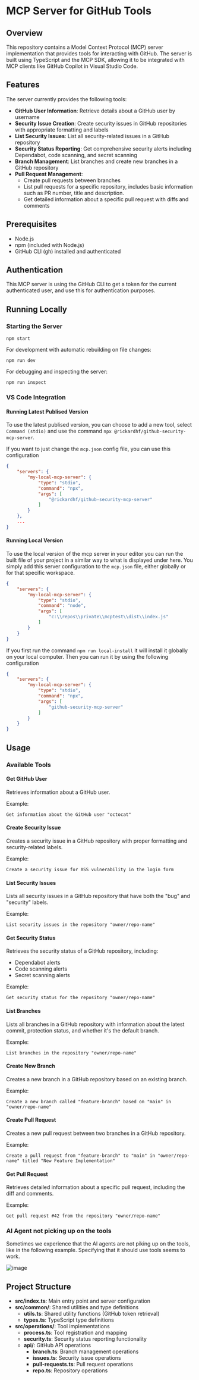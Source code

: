# MCP Server for GitHub Tools

## Overview

This repository contains a Model Context Protocol (MCP) server implementation that provides tools for interacting with GitHub. The server is built using TypeScript and the MCP SDK, allowing it to be integrated with MCP clients like GitHub Copilot in Visual Studio Code.

## Features

The server currently provides the following tools:

- **GitHub User Information**: Retrieve details about a GitHub user by username
- **Security Issue Creation**: Create security issues in GitHub repositories with appropriate formatting and labels
- **List Security Issues**: List all security-related issues in a GitHub repository
- **Security Status Reporting**: Get comprehensive security alerts including Dependabot, code scanning, and secret scanning
- **Branch Management**: List branches and create new branches in a GitHub repository
- **Pull Request Management**: 
  - Create pull requests between branches
  - List pull requests for a specific repository, includes basic information such as PR number, title and description.
  - Get detailed information about a specific pull request with diffs and comments

## Prerequisites

- Node.js 
- npm (included with Node.js)
- GitHub CLI (gh) installed and authenticated

## Authentication

This MCP server is using the GitHub CLI to get a token for the current authenticated user, and use this for authentication purposes.

## Running Locally

### Starting the Server

```
npm start
```

For development with automatic rebuilding on file changes:
```
npm run dev
```

For debugging and inspecting the server:
```
npm run inspect
```

### VS Code Integration

#### Running Latest Publised Version

To use the latest publised version, you can choose to add a new tool, select `Command (stdio)` and use the command `npx @rickardhf/github-security-mcp-server`.

If you want to just change the `mcp.json` config file, you can use this configuration
```json
{
    "servers": {
        "my-local-mcp-server": {
            "type": "stdio",
            "command": "npx",
            "args": [
                "@rickardhf/github-security-mcp-server"
            ]
        }
    },
    ...
}
```

#### Running Local Version

To use the local version of the mcp server in your editor you can run the built file of your project in a similar way to what is displayed under here. You simply add this server configuration to the `mcp.json` file, either globally or for that specific workspace. 

```json
{
    "servers": {
        "my-local-mcp-server": {
            "type": "stdio",
            "command": "node",
            "args": [
                "c:\\repos\\private\\mcptest\\dist\\index.js"
            ]
        }
    }
}
```

If you first run the command `npm run local-install` it will install it globally on your local computer. Then you can run it by using the following configuration
```json
{
    "servers": {
        "my-local-mcp-server": {
            "type": "stdio",
            "command": "npx",
            "args": [
                "github-security-mcp-server"
            ]
        }
    }
}
```

## Usage

### Available Tools

#### Get GitHub User
Retrieves information about a GitHub user.

Example:
```
Get information about the GitHub user "octocat"
```

#### Create Security Issue
Creates a security issue in a GitHub repository with proper formatting and security-related labels.

Example:
```
Create a security issue for XSS vulnerability in the login form
```

#### List Security Issues
Lists all security issues in a GitHub repository that have both the "bug" and "security" labels.

Example:
```
List security issues in the repository "owner/repo-name"
```

#### Get Security Status
Retrieves the security status of a GitHub repository, including:
- Dependabot alerts
- Code scanning alerts
- Secret scanning alerts

Example:
```
Get security status for the repository "owner/repo-name"
```

#### List Branches
Lists all branches in a GitHub repository with information about the latest commit, protection status, and whether it's the default branch.

Example:
```
List branches in the repository "owner/repo-name"
```

#### Create New Branch
Creates a new branch in a GitHub repository based on an existing branch.

Example:
```
Create a new branch called "feature-branch" based on "main" in "owner/repo-name"
```

#### Create Pull Request
Creates a new pull request between two branches in a GitHub repository.

Example:
```
Create a pull request from "feature-branch" to "main" in "owner/repo-name" titled "New Feature Implementation"
```

#### Get Pull Request
Retrieves detailed information about a specific pull request, including the diff and comments.

Example:
```
Get pull request #42 from the repository "owner/repo-name"
```

### AI Agent not picking up on the tools

Sometimes we experience that the AI agents are not piking up on the tools, like in the following example. Specifying that it should use tools seems to work.

![image](https://github.com/user-attachments/assets/7e2e0d26-0c59-42ae-a6f0-50fadd0b3ea7)


## Project Structure

- **src/index.ts**: Main entry point and server configuration
- **src/common/**: Shared utilities and type definitions
  - **utils.ts**: Shared utility functions (GitHub token retrieval)
  - **types.ts**: TypeScript type definitions
- **src/operations/**: Tool implementations
  - **process.ts**: Tool registration and mapping
  - **security.ts**: Security status reporting functionality
  - **api/**: GitHub API operations
    - **branch.ts**: Branch management operations
    - **issues.ts**: Security issue operations
    - **pull-requests.ts**: Pull request operations
    - **repo.ts**: Repository operations

